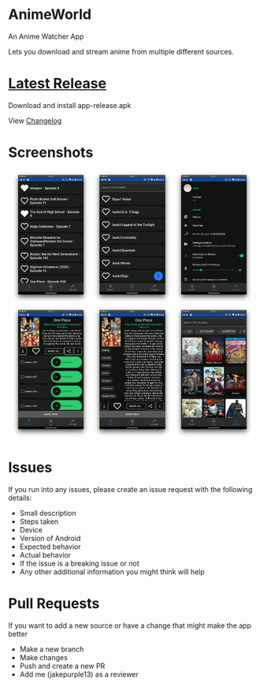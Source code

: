 # AnimeWorld
An Anime Watcher App

Lets you download and stream anime from multiple different sources.

# [Latest Release](https://github.com/jakepurple13/AnimeWorld/releases/latest)
Download and install app-release.apk

View [Changelog](https://github.com/jakepurple13/AnimeWorld/blob/master/app/src/main/res/raw/update_changelog.json)

# Screenshots
<p align="center">
  <img src="/ss/recent.png" width="32%"/>
  <img src="/ss/all.png" width="32%"/>
  <img src="/ss/settings.png" width="32%"/>
  <img src="/ss/showinfo.png" width="32%"/>
  <img src="/ss/infomoreinfo.png" width="32%"/>
  <img src="/ss/favorites.png" width="32%"/>
</p>

# Issues

If you run into any issues, please create an issue request with the following details:

- Small description
- Steps taken
- Device
- Version of Android
- Expected behavior
- Actual behavior
- If the issue is a breaking issue or not
- Any other additional information you might think will help

# Pull Requests

If you want to add a new source or have a change that might make the app better

- Make a new branch
- Make changes
- Push and create a new PR
- Add me (jakepurple13) as a reviewer
